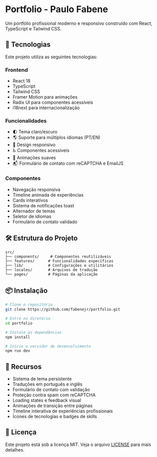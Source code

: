 # Portfolio - Paulo Fabene

Um portfólio profissional moderno e responsivo construído com React, TypeScript e Tailwind CSS.

## 🚀 Tecnologias

Este projeto utiliza as seguintes tecnologias:

### Frontend
- React 18
- TypeScript
- Tailwind CSS
- Framer Motion para animações
- Radix UI para componentes acessíveis
- i18next para internacionalização

### Funcionalidades
- 🌓 Tema claro/escuro
- 🌎 Suporte para múltiplos idiomas (PT/EN)
- 📱 Design responsivo
- ♿ Componentes acessíveis
- 🎨 Animações suaves
- 📬 Formulário de contato com reCAPTCHA e EmailJS

### Componentes
- Navegação responsiva
- Timeline animada de experiências
- Cards interativos
- Sistema de notificações toast
- Alternador de temas
- Seletor de idiomas
- Formulário de contato validado

## 🛠️ Estrutura do Projeto

```
src/
├── components/     # Componentes reutilizáveis
├── features/      # Funcionalidades específicas
├── lib/           # Configurações e utilitários
├── locales/       # Arquivos de tradução
└── pages/         # Páginas da aplicação
```

## 📦 Instalação

```bash
# Clone o repositório
git clone https://github.com/fabenejr/portfolio.git

# Entre no diretório
cd portfolio

# Instale as dependências
npm install

# Inicie o servidor de desenvolvimento
npm run dev
```

## 🌟 Recursos

- Sistema de tema persistente
- Traduções em português e inglês
- Formulário de contato com validação
- Proteção contra spam com reCAPTCHA
- Loading states e feedback visual
- Animações de transição entre páginas
- Timeline interativa de experiências profissionais
- Ícones de tecnologias e badges de skills

## 📄 Licença

Este projeto está sob a licença MIT. Veja o arquivo [LICENSE](LICENSE) para mais detalhes.
